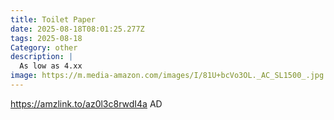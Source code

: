 ```yaml
---
title: Toilet Paper
date: 2025-08-18T08:01:25.277Z
tags: 2025-08-18
Category: other
description: |
  As low as 4.xx 
image: https://m.media-amazon.com/images/I/81U+bcVo3OL._AC_SL1500_.jpg
---
```

https://amzlink.to/az0l3c8rwdI4a
AD